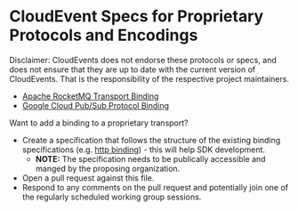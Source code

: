 # CloudEvent Specs for Proprietary Protocols and Encodings

Disclaimer: CloudEvents does not endorse these protocols or specs, and does not
ensure that they are up to date with the current version of CloudEvents. That is
the responsibility of the respective project maintainers.

- [Apache RocketMQ Transport Binding](https://github.com/apache/rocketmq-externals/blob/master/rocketmq-cloudevents-binding/rocketmq-transport-binding.md)
- [Google Cloud Pub/Sub Protocol Binding](https://github.com/google/knative-gcp/blob/master/docs/spec/pubsub-protocol-binding.md)

Want to add a binding to a proprietary transport?

- Create a specification that follows the structure of the existing binding specifications (e.g. [http binding](http-protocol-binding.md)) - this will help SDK development.
  - **NOTE:** The specification needs to be publically accessible and manged by the proposing organization.
- Open a pull request against this file.
- Respond to any comments on the pull request and potentially join one of the regularly scheduled working group sessions.
